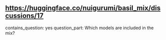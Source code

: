 ## https://huggingface.co/nuigurumi/basil_mix/discussions/17

contains_question: yes
question_part: Which models are included in the mix?